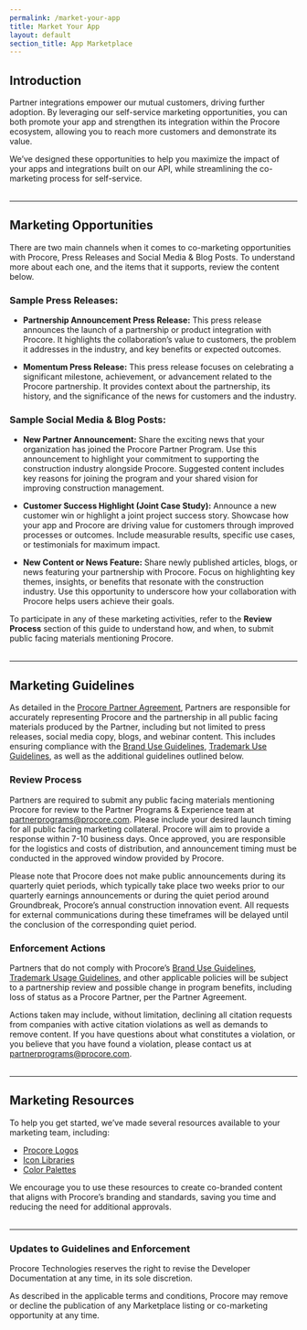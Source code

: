 ```yaml
---
permalink: /market-your-app
title: Market Your App
layout: default
section_title: App Marketplace
---
```


## Introduction
Partner integrations empower our mutual customers, driving further adoption. By leveraging our self-service marketing opportunities, you can both promote your app and strengthen its integration within the Procore ecosystem, allowing you to reach more customers and demonstrate its value. 

We’ve designed these opportunities to help you maximize the impact of your apps and integrations built on our API, while streamlining the co-marketing process for self-service.
<br><br>

***
## Marketing Opportunities
There are two main channels when it comes to co-marketing opportunities with Procore, Press Releases and Social Media & Blog Posts. To understand more about each one, and the items that it supports, review the content below.


<!-- - **Integration Launch Announcement:** Request an integration launch announcement through our channels. Limited to one announcement per application, and the app must have at least five customers prior to approval.
- **Press Releases:** Submit a press release for approval, following our [Partner Communication Toolkit](LINK HERE). Make sure to highlight key achievements and adoption rates.
- **Procore Blogs:** Submit a written post for approval and publication on Procore's blog. Please refer to our co-marketing guidelines before submitting your content. We also offer templates and best practices to help you craft your submission.
- **Social Media Engagement:** Engage with Procore’s audience by submitting a social media engagement request. You can leverage both your own and Procore’s channels for these campaigns. -->

### Sample Press Releases:
- **Partnership Announcement Press Release:** This press release announces the launch of a partnership or product integration with Procore. It highlights the collaboration’s value to customers, the problem it addresses in the industry, and key benefits or expected outcomes.

- **Momentum Press Release:** This press release focuses on celebrating a significant milestone, achievement, or advancement related to the Procore partnership. It provides context about the partnership, its history, and the significance of the news for customers and the industry. 

### Sample Social Media & Blog Posts:
- **New Partner Announcement:** Share the exciting news that your organization has joined the Procore Partner Program. Use this announcement to highlight your commitment to supporting the construction industry alongside Procore. Suggested content includes key reasons for joining the program and your shared vision for improving construction management.

<!-- - **Partner Webinar or Event Promotion:** Promote an upcoming webinar or event co-hosted with Procore. Use this opportunity to showcase your integration, share insights from industry experts, and engage with prospective customers. Be sure to include event details, an RSVP link, and a compelling call-to-action. -->

- **Customer Success Highlight (Joint Case Study):** Announce a new customer win or highlight a joint project success story. Showcase how your app and Procore are driving value for customers through improved processes or outcomes. Include measurable results, specific use cases, or testimonials for maximum impact.

- **New Content or News Feature:** Share newly published articles, blogs, or news featuring your partnership with Procore. Focus on highlighting key themes, insights, or benefits that resonate with the construction industry. Use this opportunity to underscore how your collaboration with Procore helps users achieve their goals.

To participate in any of these marketing activities, refer to the **Review Process** section of this guide to understand how, and when, to submit public facing materials mentioning Procore.
<br><br>
<!-- Additionally, refer to our Press Release and Best Practices for Blogs and Social Media Posts to prevent delays or rejections. -->

***
## Marketing Guidelines
As detailed in the <a href="https://www.procore.com/partners/documents" target="blank">Procore Partner Agreement</a>, Partners are responsible for accurately representing Procore and the partnership in all public facing materials produced by the Partner, including but not limited to press releases, social media copy, blogs, and webinar content. This includes ensuring compliance with the <a href="https://brand.procore.com/design/logos/?_gl=1*13n0feh*_gcl_au*Mjk3NzY4NjQxLjE3Mjg1MTUwNzY.*_ga*NTEyMTM3NDQ1LjE3MjM4MzU1NDk.*_ga_DDN1X7BZGJ*MTcyODg1NjMxNi42LjEuMTcyODg1Nzk3NS45LjAuMA..*_ga_0W3CW2NEWP*MTcyODg1NjMxNi4xMC4xLjE3Mjg4NTc5NzUuOS4wLjA.#overview" target="blank">Brand Use Guidelines</a>, <a href="https://www.procore.com/legal/trademark#otnotice-section-785579e4-abc0-4846-850b-cfb5bf95ab45" target="blank">Trademark Use Guidelines</a>, as well as the additional guidelines outlined below.

### Review Process
Partners are required to submit any public facing materials mentioning Procore for review to the Partner Programs & Experience team at <partnerprograms@procore.com>. Please include your desired launch timing for all public facing marketing collateral. Procore will aim to provide a response within 7-10 business days. Once approved, you are responsible for the logistics and costs of distribution, and announcement timing must be conducted in the approved window provided by Procore. 

Please note that Procore does not make public announcements during its quarterly quiet periods, which typically take place two weeks prior to our quarterly earnings announcements or during the quiet period around Groundbreak, Procore’s annual construction innovation event. All requests for external communications during these timeframes will be delayed until the conclusion of the corresponding quiet period.

### Enforcement Actions
Partners that do not comply with Procore’s <a href="https://brand.procore.com/design/logos/?_gl=1*13n0feh*_gcl_au*Mjk3NzY4NjQxLjE3Mjg1MTUwNzY.*_ga*NTEyMTM3NDQ1LjE3MjM4MzU1NDk.*_ga_DDN1X7BZGJ*MTcyODg1NjMxNi42LjEuMTcyODg1Nzk3NS45LjAuMA..*_ga_0W3CW2NEWP*MTcyODg1NjMxNi4xMC4xLjE3Mjg4NTc5NzUuOS4wLjA.#overview" target="blank">Brand Use Guidelines</a>, <a href="https://www.procore.com/legal/trademark#otnotice-section-785579e4-abc0-4846-850b-cfb5bf95ab45" target="_blank">Trademark Usage Guidelines</a>,  and other applicable policies will be subject to a partnership review and possible change in program benefits, including loss of status as a Procore Partner, per the Partner Agreement. 

Actions taken may include, without limitation, declining all citation requests from companies with active citation violations as well as demands to remove content. If you have questions about what constitutes a violation, or you believe that you have found a violation, please contact us at <partnerprograms@procore.com>.
<br><br>

***
## Marketing Resources
To help you get started, we’ve made several resources available to your marketing team, including:

<ul>
    <li><a href="https://brand.procore.com/design/logos/?_gl=1*13n0feh*_gcl_au*Mjk3NzY4NjQxLjE3Mjg1MTUwNzY.*_ga*NTEyMTM3NDQ1LjE3MjM4MzU1NDk.*_ga_DDN1X7BZGJ*MTcyODg1NjMxNi42LjEuMTcyODg1Nzk3NS45LjAuMA..*_ga_0W3CW2NEWP*MTcyODg1NjMxNi4xMC4xLjE3Mjg4NTc5NzUuOS4wLjA.#overview" target="_blank">Procore Logos</a></li>
    <li><a href="https://design.procore.com/iconography" target="_blank">Icon Libraries</a></li>
    <li><a href="https://www.procore.design/design/" target="_blank">Color Palettes</a></li>
</ul>

<!-- <li>Press Release Templates</li>
<li>Best Practices for Blogs and Social Media Posts</li> -->

We encourage you to use these resources to create co-branded content that aligns with Procore’s branding and standards, saving you time and reducing the need for additional approvals.
<br><br>

***
### Updates to Guidelines and Enforcement

Procore Technologies reserves the right to revise the Developer Documentation at any time, in its sole discretion.

As described in the applicable terms and conditions, Procore may remove or decline the publication of any Marketplace listing or co-marketing opportunity at any time.
